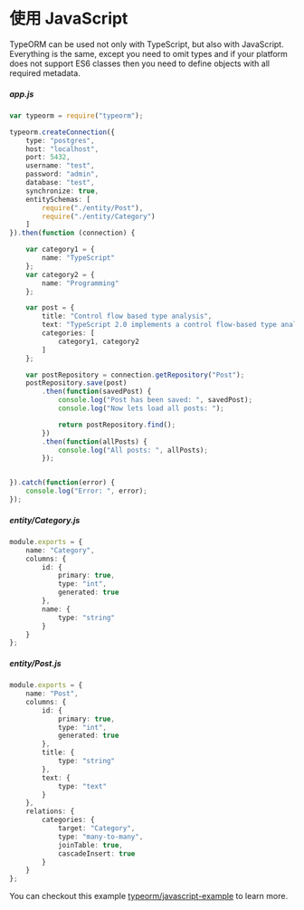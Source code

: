# 使用 JavaScript
  
TypeORM can be used not only with TypeScript, but also with JavaScript. 
Everything is the same, except you need to omit types and if your platform does not support ES6 classes then you need to define objects with all required metadata.

##### app.js

```typescript
var typeorm = require("typeorm");

typeorm.createConnection({
    type: "postgres",
    host: "localhost",
    port: 5432,
    username: "test",
    password: "admin",
    database: "test",
    synchronize: true,
    entitySchemas: [
        require("./entity/Post"),
        require("./entity/Category")
    ]
}).then(function (connection) {

    var category1 = {
        name: "TypeScript"
    };
    var category2 = {
        name: "Programming"
    };

    var post = {
        title: "Control flow based type analysis",
        text: "TypeScript 2.0 implements a control flow-based type analysis for local variables and parameters.",
        categories: [
            category1, category2
        ]
    };

    var postRepository = connection.getRepository("Post");
    postRepository.save(post)
        .then(function(savedPost) {
            console.log("Post has been saved: ", savedPost);
            console.log("Now lets load all posts: ");

            return postRepository.find();
        })
        .then(function(allPosts) {
            console.log("All posts: ", allPosts);
        });


}).catch(function(error) {
    console.log("Error: ", error);
});
```

##### entity/Category.js

```typescript
module.exports = {
    name: "Category",
    columns: {
        id: {
            primary: true,
            type: "int",
            generated: true
        },
        name: {
            type: "string"
        }
    }
};
```

##### entity/Post.js

```typescript
module.exports = {
    name: "Post",
    columns: {
        id: {
            primary: true,
            type: "int",
            generated: true
        },
        title: {
            type: "string"
        },
        text: {
            type: "text"
        }
    },
    relations: {
        categories: {
            target: "Category",
            type: "many-to-many",
            joinTable: true,
            cascadeInsert: true
        }
    }
};
```

You can checkout this example [typeorm/javascript-example](https://github.com/typeorm/javascript-example) to learn more.